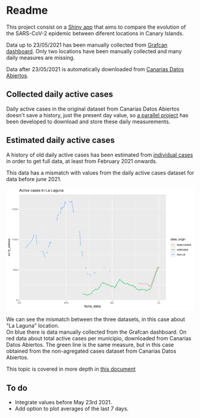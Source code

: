 # Readme
This project consist on a [Shiny app](https://jueves.shinyapps.io/covid_canarias/) that aims to compare the evolution of the SARS-CoV-2 epidemic between diferent locations in Canary Islands.

Data up to 23/05/2021 has been manually collected from [Grafcan dashboard](https://grafcan1.maps.arcgis.com/apps/opsdashboard/index.html#/156eddd4d6fa4ff1987468d1fd70efb6). Only two locations have been manually collected and many daily measures are missing.

Data after 23/05/2021 is automatically downloaded from [Canarias Datos Abiertos](https://datos.canarias.es/catalogos/general/dataset/datos-epidemiologicos-covid-19).

## Collected daily active cases
Daily active cases in the original dataset from Canarias Datos Abiertos doesn't save a history, just the present day value, so [a parallel project](https://github.com/jueves/covid_canarias_data) has been developed to download and store these daily measurements.


## Estimated daily active cases
A history of old daily active cases has been estimated from [individual cases](https://datos.canarias.es/catalogos/general/dataset/datos-epidemiologicos-covid-19/resource/3b5b2d84-fe9d-42eb-91eb-54f0cb3cb4cc) in order to get full data, at least from February 2021 onwards.

This data has a mismatch with values from the daily active cases dataset for data before june 2021.

![](incongruence.png)

We can see the mismatch between the three datasets, in this case about "La Laguna" location.  
On blue there is data manually collected from the Grafcan dashboard. On red data about total active cases per municipio, downloaded from Canarias Datos Abiertos. The green line is the same measure, but in this case obtained from the non-agregated cases dataset from Canarias Datos Abiertos.

This topic is covered in more depth in [this document](https://github.com/jueves/covid_compara/blob/main/mismatch.md)

## To do
* Integrate values before May 23rd 2021.
* Add option to plot averages of the last 7 days.
